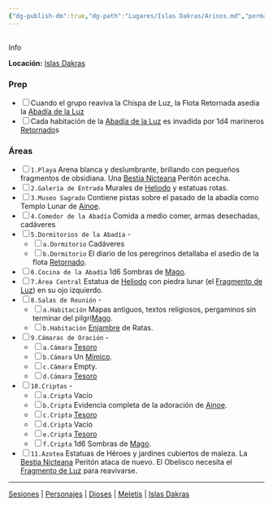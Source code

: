 ```yaml
---
{"dg-publish-dm":true,"dg-path":"Lugares/Islas Dakras/Arinos.md","permalink":"/lugares/islas-dakras/arinos/"}
---
```


<p><span><div data-callout-metadata="" data-callout-fold="" data-callout="info" class="callout node-insert-event"><div class="callout-title" dir="auto"><div class="callout-icon"><svg width="16" height="16"></svg></div><div class="callout-title-inner">Info</div></div><div class="callout-content">
<p dir="auto"><strong>Locación:</strong> <a data-tooltip-position="top" aria-label="Lugares/Islas Dakras.md" data-href="Lugares/Islas Dakras.md" href="Lugares/Islas Dakras.md" class="internal-link" target="_blank" rel="noopener nofollow">Islas Dakras</a></p>
</div></div></span></p><h3><span>Prep</span></h3><div><ul class="contains-task-list"><li data-task=" " class="dataview task-list-item"><input type="checkbox" class="dataview task-list-item-checkbox"><span>Cuando el grupo reaviva la Chispa de Luz, la Flota Retornada asedia la <a data-tooltip-position="top" aria-label="Lugares/Arinos" data-href="Lugares/Arinos" href="Lugares/Arinos" class="internal-link" target="_blank" rel="noopener nofollow">Abadía de la Luz</a></span></li><li data-task=" " class="dataview task-list-item"><input type="checkbox" class="dataview task-list-item-checkbox"><span>Cada habitación de la <a data-tooltip-position="top" aria-label="Lugares/Arinos" data-href="Lugares/Arinos" href="Lugares/Arinos" class="internal-link" target="_blank" rel="noopener nofollow">Abadía de la Luz</a> es invadida por 1d4 marineros <a data-tooltip-position="top" aria-label="Statblocks/Retornado" data-href="Statblocks/Retornado" href="Statblocks/Retornado" class="internal-link" target="_blank" rel="noopener nofollow">Retornado</a>s</span></li></ul></div><h3><span>Áreas</span></h3><div><ul class="contains-task-list"><li data-task=" " class="dataview task-list-item"><input type="checkbox" class="dataview task-list-item-checkbox"><span><code>1.Playa</code> Arena blanca y deslumbrante, brillando con pequeños fragmentos de obsidiana. Una <a data-tooltip-position="top" aria-label="Statblocks/Bestia Nicteana" data-href="Statblocks/Bestia Nicteana" href="Statblocks/Bestia Nicteana" class="internal-link" target="_blank" rel="noopener nofollow">Bestia Nicteana</a> Peritón acecha.</span></li><li data-task=" " class="dataview task-list-item"><input type="checkbox" class="dataview task-list-item-checkbox"><span><code>2.Galería de Entrada</code> Murales de <a data-tooltip-position="top" aria-label="Dioses/Heliodo" data-href="Dioses/Heliodo" href="Dioses/Heliodo" class="internal-link" target="_blank" rel="noopener nofollow">Heliodo</a> y estatuas rotas.</span></li><li data-task=" " class="dataview task-list-item"><input type="checkbox" class="dataview task-list-item-checkbox"><span><code>3.Museo Sagrado</code> Contiene pistas sobre el pasado de la abadía como Templo Lunar de <a data-tooltip-position="top" aria-label="Dioses/Ainoe" data-href="Dioses/Ainoe" href="Dioses/Ainoe" class="internal-link" target="_blank" rel="noopener nofollow">Ainoe</a>.</span></li><li data-task=" " class="dataview task-list-item"><input type="checkbox" class="dataview task-list-item-checkbox"><span><code>4.Comedor de la Abadía</code> Comida a medio comer, armas desechadas, cadáveres</span></li><li data-task=" " class="dataview task-list-item"><input type="checkbox" class="dataview task-list-item-checkbox"><span><code>5.Dormitorios de la Abadía</code> -</span><ul class="contains-task-list"><li data-task=" " class="dataview task-list-item"><input type="checkbox" class="dataview task-list-item-checkbox"><span><code>a.Dormitorio</code> Cadáveres</span></li><li data-task=" " class="dataview task-list-item"><input type="checkbox" class="dataview task-list-item-checkbox"><span><code>b.Dormitorio</code> El diario de los peregrinos detallaba el asedio de la flota <a data-tooltip-position="top" aria-label="Statblocks/Retornado" data-href="Statblocks/Retornado" href="Statblocks/Retornado" class="internal-link" target="_blank" rel="noopener nofollow">Retornado</a>.</span></li></ul></li><li data-task=" " class="dataview task-list-item"><input type="checkbox" class="dataview task-list-item-checkbox"><span><code>6.Cocina de la Abadía</code> 1d6 Sombras de <a data-tooltip-position="top" aria-label="Statblocks/Mago" data-href="Statblocks/Mago" href="Statblocks/Mago" class="internal-link" target="_blank" rel="noopener nofollow">Mago</a>.</span></li><li data-task=" " class="dataview task-list-item"><input type="checkbox" class="dataview task-list-item-checkbox"><span><code>7.Área Central</code> Estatua de <a data-tooltip-position="top" aria-label="Dioses/Heliodo" data-href="Dioses/Heliodo" href="Dioses/Heliodo" class="internal-link" target="_blank" rel="noopener nofollow">Heliodo</a> con piedra lunar (el <a data-tooltip-position="top" aria-label="Objetos/Fragmento de Luz" data-href="Objetos/Fragmento de Luz" href="Objetos/Fragmento de Luz" class="internal-link" target="_blank" rel="noopener nofollow">Fragmento de Luz</a>) en su ojo izquierdo.</span></li><li data-task=" " class="dataview task-list-item"><input type="checkbox" class="dataview task-list-item-checkbox"><span><code>8.Salas de Reunión</code> -</span><ul class="contains-task-list"><li data-task=" " class="dataview task-list-item"><input type="checkbox" class="dataview task-list-item-checkbox"><span><code>a.Habitación</code> Mapas antiguos, textos religiosos, pergaminos sin terminar del pilgri<a data-tooltip-position="top" aria-label="Statblocks/Mago" data-href="Statblocks/Mago" href="Statblocks/Mago" class="internal-link" target="_blank" rel="noopener nofollow">Mago</a>.</span></li><li data-task=" " class="dataview task-list-item"><input type="checkbox" class="dataview task-list-item-checkbox"><span><code>b.Habitación</code> <a data-tooltip-position="top" aria-label="Statblocks/Enjambre" data-href="Statblocks/Enjambre" href="Statblocks/Enjambre" class="internal-link" target="_blank" rel="noopener nofollow">Enjambre</a> de Ratas.</span></li></ul></li><li data-task=" " class="dataview task-list-item"><input type="checkbox" class="dataview task-list-item-checkbox"><span><code>9.Cámaras de Oración</code> -</span><ul class="contains-task-list"><li data-task=" " class="dataview task-list-item"><input type="checkbox" class="dataview task-list-item-checkbox"><span><code>a.Cámara</code> <a data-tooltip-position="top" aria-label="Objetos/Tesoro" data-href="Objetos/Tesoro" href="Objetos/Tesoro" class="internal-link" target="_blank" rel="noopener nofollow">Tesoro</a></span></li><li data-task=" " class="dataview task-list-item"><input type="checkbox" class="dataview task-list-item-checkbox"><span><code>b.Cámara</code> Un <a data-tooltip-position="top" aria-label="Statblocks/Mímico" data-href="Statblocks/Mímico" href="Statblocks/Mímico" class="internal-link" target="_blank" rel="noopener nofollow">Mímico</a>.</span></li><li data-task=" " class="dataview task-list-item"><input type="checkbox" class="dataview task-list-item-checkbox"><span><code>c.Cámara</code> Empty.</span></li><li data-task=" " class="dataview task-list-item"><input type="checkbox" class="dataview task-list-item-checkbox"><span><code>d.Cámara</code> <a data-tooltip-position="top" aria-label="Objetos/Tesoro" data-href="Objetos/Tesoro" href="Objetos/Tesoro" class="internal-link" target="_blank" rel="noopener nofollow">Tesoro</a></span></li></ul></li><li data-task=" " class="dataview task-list-item"><input type="checkbox" class="dataview task-list-item-checkbox"><span><code>10.Criptas</code> -</span><ul class="contains-task-list"><li data-task=" " class="dataview task-list-item"><input type="checkbox" class="dataview task-list-item-checkbox"><span><code>a.Cripta</code> Vacío</span></li><li data-task=" " class="dataview task-list-item"><input type="checkbox" class="dataview task-list-item-checkbox"><span><code>b.Cripta</code> Evidencia completa de la adoración de <a data-tooltip-position="top" aria-label="Dioses/Ainoe" data-href="Dioses/Ainoe" href="Dioses/Ainoe" class="internal-link" target="_blank" rel="noopener nofollow">Ainoe</a>.</span></li><li data-task=" " class="dataview task-list-item"><input type="checkbox" class="dataview task-list-item-checkbox"><span><code>c.Cripta</code> <a data-tooltip-position="top" aria-label="Objetos/Tesoro" data-href="Objetos/Tesoro" href="Objetos/Tesoro" class="internal-link" target="_blank" rel="noopener nofollow">Tesoro</a></span></li><li data-task=" " class="dataview task-list-item"><input type="checkbox" class="dataview task-list-item-checkbox"><span><code>d.Cripta</code> Vacío</span></li><li data-task=" " class="dataview task-list-item"><input type="checkbox" class="dataview task-list-item-checkbox"><span><code>e.Cripta</code> <a data-tooltip-position="top" aria-label="Objetos/Tesoro" data-href="Objetos/Tesoro" href="Objetos/Tesoro" class="internal-link" target="_blank" rel="noopener nofollow">Tesoro</a></span></li><li data-task=" " class="dataview task-list-item"><input type="checkbox" class="dataview task-list-item-checkbox"><span><code>f.Cripta</code> 1d6 Sombras de <a data-tooltip-position="top" aria-label="Statblocks/Mago" data-href="Statblocks/Mago" href="Statblocks/Mago" class="internal-link" target="_blank" rel="noopener nofollow">Mago</a>.</span></li></ul></li><li data-task=" " class="dataview task-list-item"><input type="checkbox" class="dataview task-list-item-checkbox"><span><code>11.Azotea</code> Estatuas de Héroes y jardines cubiertos de maleza. La <a data-tooltip-position="top" aria-label="Statblocks/Bestia Nicteana" data-href="Statblocks/Bestia Nicteana" href="Statblocks/Bestia Nicteana" class="internal-link" target="_blank" rel="noopener nofollow">Bestia Nicteana</a> Peritón ataca de nuevo. El Obelisco necesita el <a data-tooltip-position="top" aria-label="Objetos/Fragmento de Luz" data-href="Objetos/Fragmento de Luz" href="Objetos/Fragmento de Luz" class="internal-link" target="_blank" rel="noopener nofollow">Fragmento de Luz</a> para reavivarse.</span></li></ul></div><p><span><hr></span></p><span><span><a data-tooltip-position="top" aria-label="Almanaque/Sesiones" data-href="Almanaque/Sesiones" href="Almanaque/Sesiones" class="internal-link" target="_blank" rel="noopener nofollow">Sesiones</a> | <a data-tooltip-position="top" aria-label="Almanaque/Personajes" data-href="Almanaque/Personajes" href="Almanaque/Personajes" class="internal-link" target="_blank" rel="noopener nofollow">Personajes</a> | <a data-tooltip-position="top" aria-label="Almanaque/Dioses" data-href="Almanaque/Dioses" href="Almanaque/Dioses" class="internal-link" target="_blank" rel="noopener nofollow">Dioses</a> | <a data-tooltip-position="top" aria-label="Lugares/Meletis" data-href="Lugares/Meletis" href="Lugares/Meletis" class="internal-link" target="_blank" rel="noopener nofollow">Meletis</a> | <a data-tooltip-position="top" aria-label="Lugares/Islas Dakras" data-href="Lugares/Islas Dakras" href="Lugares/Islas Dakras" class="internal-link" target="_blank" rel="noopener nofollow">Islas Dakras</a> </span></span>